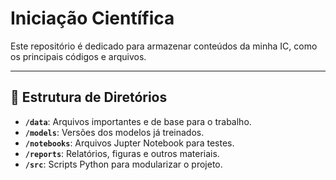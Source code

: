 # Iniciação Científica

Este repositório é dedicado para armazenar conteúdos da minha IC, como os principais códigos e arquivos.

---

## 📁 Estrutura de Diretórios

- **`/data`**: Arquivos importantes e de base para o trabalho.
- **`/models`**: Versões dos modelos já treinados.
- **`/notebooks`**: Arquivos Jupter Notebook para testes.
- **`/reports`**: Relatórios, figuras e outros materiais.
- **`/src`**: Scripts Python para modularizar o projeto.